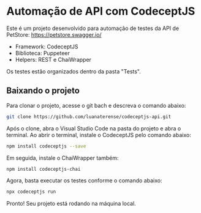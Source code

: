 # Automação de API com CodeceptJS

Este é um projeto desenvolvido para automação de testes da API de PetStore: https://petstore.swagger.io/

- Framework: CodeceptJS
- Biblioteca: Puppeteer
- Helpers: REST e ChaiWrapper

Os testes estão organizados dentro da pasta "Tests".

## Baixando o projeto

Para clonar o projeto, acesse o git bach e descreva o comando abaixo:

```sh
git clone https://github.com/luanaterense/codeceptjs-api.git
```

Após o clone, abra o Visual Studio Code na pasta do projeto e abra o terminal. Ao abrir o terminal, instale o CodeceptJS pelo comando abaixo:

```sh
npm install codeceptjs --save
```

Em seguida, instale o ChaiWrapper também:

```sh
npm install codeceptjs-chai
```

Agora, basta executar os testes conforme o comando abaixo:

```sh
npx codeceptjs run
```

Pronto! Seu projeto está rodando na máquina local.
